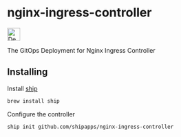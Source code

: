 # nginx-ingress-controller


<a target="_blank" href="https://replicated.com/watch/create/init?upstream=github.com%2Fshipapps%2Fnginx-ingress-controller"><img height="30" src="https://www.replicated.com/images/ship/oss/dws-green.svg" alt="Deploy"></a><br>

The GitOps Deployment for Nginx Ingress Controller

## Installing

Install [ship](https://github.com/replicatedhq/ship)

```sh
brew install ship
```

Configure the controller

```sh
ship init github.com/shipapps/nginx-ingress-controller
```
